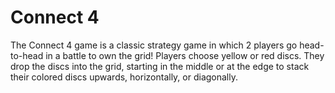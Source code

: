 # Connect 4
The Connect 4 game is a classic strategy game in which 2 players go head-to-head in a battle to own the grid! Players choose yellow or red discs. They drop the discs into the grid, starting in the middle or at the edge to stack their colored discs upwards, horizontally, or diagonally.

